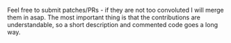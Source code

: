 Feel free to submit patches/PRs - if they are not too convoluted I will merge them in asap. 
The most important thing is that the contributions are understandable, so a short description and commented code goes a long way.
